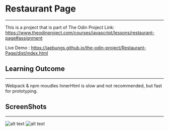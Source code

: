 # Restaurant Page
------------------
This is a project that is part of The Odin Project
Link: https://www.theodinproject.com/courses/javascript/lessons/restaurant-page#assignment

Live Demo : https://jaebungs.github.io/the-odin-project/Restaurant-Page/dist/index.html

## Learning Outcome
-------------------
Webpack & npm
moudles
InnerHtml is slow and not recommended, but fast for prototyping.

## ScreenShots
-------------
![alt text](/dist/images/Screenshot.jpg?raw=true)
![alt text](/dist/images/Screenshot2.jpg?raw=true)
